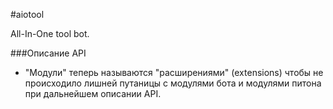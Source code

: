 #aiotool

All-In-One tool bot.

###Описание API

* "Модули" теперь называются "расширениями" (extensions) чтобы не происходило лишней путаницы
с модулями бота и модулями питона при дальнейшем описании API.